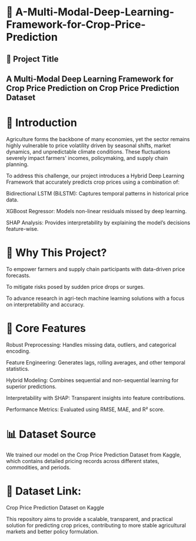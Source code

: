 # 🌾 A-Multi-Modal-Deep-Learning-Framework-for-Crop-Price-Prediction
## 📌 Project Title
## A Multi-Modal Deep Learning Framework for Crop Price Prediction on Crop Price Prediction Dataset
# 📌 Introduction
Agriculture forms the backbone of many economies, yet the sector remains highly vulnerable to price volatility driven by seasonal shifts, market dynamics, and unpredictable climate conditions. These fluctuations severely impact farmers' incomes, policymaking, and supply chain planning.

To address this challenge, our project introduces a Hybrid Deep Learning Framework that accurately predicts crop prices using a combination of:

Bidirectional LSTM (BiLSTM): Captures temporal patterns in historical price data.

XGBoost Regressor: Models non-linear residuals missed by deep learning.

SHAP Analysis: Provides interpretability by explaining the model’s decisions feature-wise.

# 🎯 Why This Project?
To empower farmers and supply chain participants with data-driven price forecasts.

To mitigate risks posed by sudden price drops or surges.

To advance research in agri-tech machine learning solutions with a focus on interpretability and accuracy.

# 🔬 Core Features
Robust Preprocessing: Handles missing data, outliers, and categorical encoding.

Feature Engineering: Generates lags, rolling averages, and other temporal statistics.

Hybrid Modeling: Combines sequential and non-sequential learning for superior predictions.

Interpretability with SHAP: Transparent insights into feature contributions.

Performance Metrics: Evaluated using RMSE, MAE, and R² score.

# 📊 Dataset Source
We trained our model on the Crop Price Prediction Dataset from Kaggle, which contains detailed pricing records across different states, commodities, and periods.

# 📂 Dataset Link:
Crop Price Prediction Dataset on Kaggle

This repository aims to provide a scalable, transparent, and practical solution for predicting crop prices, contributing to more stable agricultural markets and better policy formulation.
